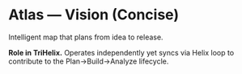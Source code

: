 # Atlas — Vision (Concise)

Intelligent map that plans from idea to release.

**Role in TriHelix.** Operates independently yet syncs via Helix loop to contribute
to the Plan→Build→Analyze lifecycle.
